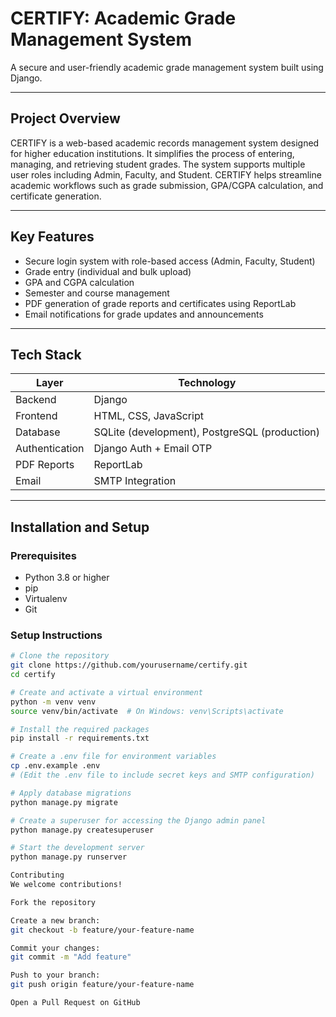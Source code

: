 # CERTIFY: Academic Grade Management System

A secure and user-friendly academic grade management system built using Django.

---

## Project Overview

CERTIFY is a web-based academic records management system designed for higher education institutions. It simplifies the process of entering, managing, and retrieving student grades. The system supports multiple user roles including Admin, Faculty, and Student. CERTIFY helps streamline academic workflows such as grade submission, GPA/CGPA calculation, and certificate generation.

---

## Key Features

- Secure login system with role-based access (Admin, Faculty, Student)
- Grade entry (individual and bulk upload)
- GPA and CGPA calculation
- Semester and course management
- PDF generation of grade reports and certificates using ReportLab
- Email notifications for grade updates and announcements

---

## Tech Stack

| Layer        | Technology                |
|--------------|---------------------------|
| Backend      | Django                    |
| Frontend     | HTML, CSS, JavaScript     |
| Database     | SQLite (development), PostgreSQL (production) |
| Authentication | Django Auth + Email OTP |
| PDF Reports  | ReportLab                 |
| Email        | SMTP Integration          |

---

## Installation and Setup

### Prerequisites

- Python 3.8 or higher
- pip
- Virtualenv
- Git

### Setup Instructions

```bash
# Clone the repository
git clone https://github.com/yourusername/certify.git
cd certify

# Create and activate a virtual environment
python -m venv venv
source venv/bin/activate  # On Windows: venv\Scripts\activate

# Install the required packages
pip install -r requirements.txt

# Create a .env file for environment variables
cp .env.example .env
# (Edit the .env file to include secret keys and SMTP configuration)

# Apply database migrations
python manage.py migrate

# Create a superuser for accessing the Django admin panel
python manage.py createsuperuser

# Start the development server
python manage.py runserver

Contributing
We welcome contributions!

Fork the repository

Create a new branch:
git checkout -b feature/your-feature-name

Commit your changes:
git commit -m "Add feature"

Push to your branch:
git push origin feature/your-feature-name

Open a Pull Request on GitHub


